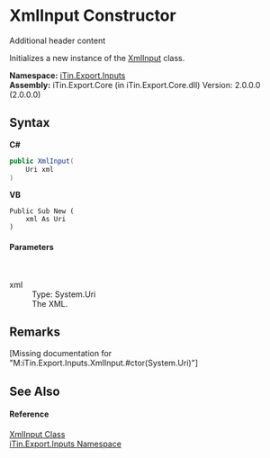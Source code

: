# XmlInput Constructor 
Additional header content 

Initializes a new instance of the <a href="T_iTin_Export_Inputs_XmlInput">XmlInput</a> class.

**Namespace:**&nbsp;<a href="N_iTin_Export_Inputs">iTin.Export.Inputs</a><br />**Assembly:**&nbsp;iTin.Export.Core (in iTin.Export.Core.dll) Version: 2.0.0.0 (2.0.0.0)

## Syntax

**C#**<br />
``` C#
public XmlInput(
	Uri xml
)
```

**VB**<br />
``` VB
Public Sub New ( 
	xml As Uri
)
```


#### Parameters
&nbsp;<dl><dt>xml</dt><dd>Type: System.Uri<br />The XML.</dd></dl>

## Remarks
\[Missing <remarks> documentation for "M:iTin.Export.Inputs.XmlInput.#ctor(System.Uri)"\]

## See Also


#### Reference
<a href="T_iTin_Export_Inputs_XmlInput">XmlInput Class</a><br /><a href="N_iTin_Export_Inputs">iTin.Export.Inputs Namespace</a><br />